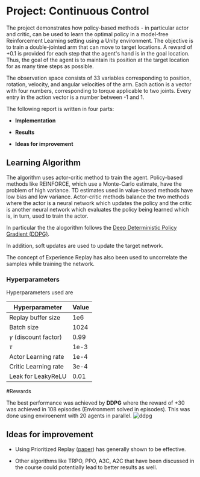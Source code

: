 # Project: Continuous Control

The project demonstrates how policy-based methods - in particular actor and critic, can be used to learn the optimal policy in a model-free Reinforcement Learning setting using a Unity environment.
The objective is to train a double-jointed arm that can move to target locations. A reward of +0.1 is provided for each step that the agent's hand is in the goal location. Thus, the goal of the agent is to maintain its position at the target location for as many time steps as possible.

The observation space consists of 33 variables corresponding to position, rotation, velocity, and angular velocities of the arm. Each action is a vector with four numbers, corresponding to torque applicable to two joints. Every entry in the action vector is a number between -1 and 1. 

The following report is written in four parts:

- **Implementation**

- **Results**

- **Ideas for improvement** 

  

## Learning Algorithm

The algorithm uses actor-critic method to train the agent. Policy-based methods like REINFORCE, which use a Monte-Carlo estimate, have the problem of high variance. TD estimates used in value-based methods have low bias and low variance. Actor-critic methods balance the two methods where the actor is a neural network which updates the policy and the critic is another neural network which evaluates the policy being learned which is, in turn, used to train the actor.

In particular the the alogorithm follows the [Deep Deterministic Policy Gradient (DDPG)](https://arxiv.org/abs/1509.02971).

In addition, soft updates are used to update the target network.

The concept of Experience Replay has also been used to uncorrelate the samples while training the network.

### Hyperparameters

Hyperparameters used are

| Hyperparameter                      | Value |
| ----------------------------------- | ----- |
| Replay buffer size                  | 1e6   |
| Batch size                          | 1024  |
| $\gamma$ (discount factor)          | 0.99  |
| $\tau$                              | 1e-3  |
| Actor Learning rate                 | 1e-4  |
| Critic Learning rate                | 3e-4  |
| Leak for LeakyReLU                  | 0.01  |

  #Rewards

The best performance was achieved by **DDPG** where the reward of +30 was achieved in 108 episodes (Environment solved in  episodes). This was done using enviroenemt with 20 agents in parallel.
  ![ddpg](Scoret.png)
  
## Ideas for improvement

- Using Prioritized Replay ([paper](https://arxiv.org/abs/1511.05952)) has generally shown to be effective.

- Other algorithms like TRPO, PPO, A3C, A2C that have been discussed in the course could potentially lead to better results as well.